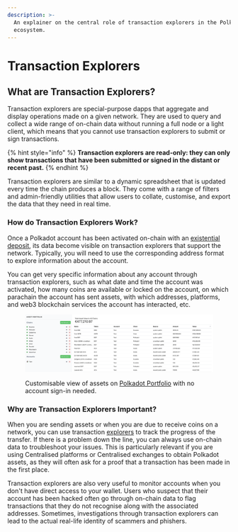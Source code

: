```yaml
---
description: >-
  An explainer on the central role of transaction explorers in the Polkadot
  ecosystem.
---
```


# Transaction Explorers

## What are Transaction Explorers?

Transaction explorers are special-purpose dapps that aggregate and display operations made on a given network. They are used to query and collect a wide range of on-chain data without running a full node or a light client, which means that you cannot use transaction explorers to submit or sign transactions.

{% hint style="info" %}
**Transaction explorers are read-only: they can only show transactions that have been submitted or signed in the distant or recent past.** &#x20;
{% endhint %}

Transaction explorers are similar to a dynamic spreadsheet that is updated every time the chain produces a block. They come with a range of filters and admin-friendly utilities that allow users to collate, customise, and export the data that they need in real time.&#x20;



### How do Transaction Explorers Work?

Once a Polkadot account has been activated on-chain with an [existential deposit](existential-deposits.md), its data become visible on transaction explorers that support the network. Typically, you will need to use the corresponding address format to explore information about the account.

You can get very specific information about any account through transaction explorers, such as what date and time the account was activated, how many coins are available or locked on the account, on which parachain the account has sent assets, with which addresses, platforms, and web3 blockchain services the account has interacted, etc.&#x20;

<figure><img src="../../.gitbook/assets/A_TEPortfolio.png" alt="A screenshot of all assets held in an account on the Asset Portfolio dapp interface."><figcaption><p>Customisable view of assets on <a href="https://substrate-portfolio.github.io/polkadot-portfolio/">Polkadot Portfolio</a> with no account sign-in needed.</p></figcaption></figure>



### Why are Transaction Explorers Important?

When you are sending assets or when you are due to receive coins on a network, you can use transaction [explorers](../../useful-tools/explorers.md) to track the progress of the transfer. If there is a problem down the line, you can always use on-chain data to troubleshoot your issues. This is particularly relevant if you are using Centralised platforms or Centralised exchanges to obtain Polkadot assets, as they will often ask for a proof that a transaction has been made in the first place.

Transaction explorers are also very useful to monitor accounts when you don't have direct access to your wallet. Users who suspect that their account has been hacked often go through on-chain data to flag transactions that they do not recognise along with the associated addresses. Sometimes, investigations through transaction explorers can lead to the actual real-life identity of scammers and phishers.

